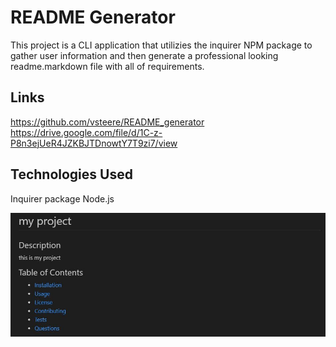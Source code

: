 # README Generator

This project is a CLI application that utilizies the inquirer NPM package to gather user information and then generate a professional looking readme.markdown file with all of 
requirements.

## Links
https://github.com/vsteere/README_generator
https://drive.google.com/file/d/1C-z-P8n3ejUeR4JZKBJTDnowtY7T9zi7/view

## Technologies Used
Inquirer package
Node.js

![image of app](/Develop/image.JPG?raw=true "app image")